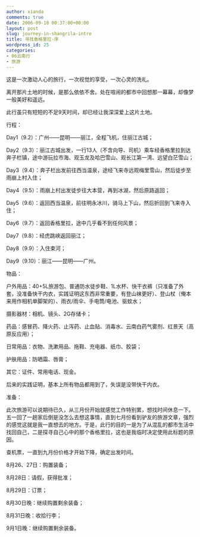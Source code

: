 ```yaml
---
author: xianda
comments: true
date: 2006-09-18 00:37:00+00:00
layout: post
slug: journey-in-shangrila-intro
title: 寻找香格里拉·序
wordpress_id: 25
categories:
- 06云南行
- 旅游
---
```




这是一次激动人心的旅行，一次视觉的享受，一次心灵的洗礼。



离开那片土地的时候，是那么依依不舍。处在喧闹的都市中回想那一幕幕，却像梦一般美好和遥远。



此行虽只有短短的不足9天时间，却已经让我深深爱上这片土地。





行程：



Day1（9.2）：广州——昆明——丽江，全程飞机，住丽江古城；



Day2（9.3）：丽江古城出发，一行13人（不含向导、司机）乘车经香格里拉到达奔子栏镇，途中游玩拉市海、观玉龙及哈巴雪山、观长江第一湾、远望白茫雪山；



Day3（9.4）：奔子栏出发前往西当温泉，途经飞来寺远观梅里雪山，然后徒步至雨崩上村入住；



Day4（9.5）：雨崩上村出发徒步往大本营，再到冰湖，然后原路返回；



Day5（9.6）：返回西当温泉，前往明永冰川，骑马上下山，然后折回到飞来寺入住；



Day6（9.7）：返回香格里拉，途中几乎看不到任何风景；



Day7（9.8）：经虎跳峡返回丽江；



Day8（9.9）：入住束河；



Day9（9.10）：丽江——昆明——广州。

<!-- more -->



物品：



户外用品：40+5L旅游包、普通防水徒步鞋、1L水杯、快干衣裤（只准备了外套，没准备快干内衣，实践证明这东西非常重要，有登山袜更好）、登山杖（俺本来用作相机单脚架的）、雨衣/雨伞、手电筒/电池、驱蚊水；



摄影器材：相机、镜头、2G存储卡；



药品：感冒药、降火药、止泻药、止血贴、消毒水、云南白药气雾剂、红景天（高原反应用）；



日常用品：衣物、洗漱用品、拖鞋、充电器、纸巾、胶袋；



护肤用品：防晒霜、唇膏；



其它：证件、常用电话、现金。



后来的实践证明，基本上所有物品都用到了，失误是没带快干内衣。





准备：



此次旅游可以说期待已久，从三月份开始就感觉工作特别累，想找时间休息一下。五一回了一趟家后倒是没怎么去想这事情，直到七月份看到驴友的旅游文章，强烈的感觉这就是我一直想去的地方。于是，此行的目的一是为了从混乱的都市生活中找回自己，二是探寻自己心中的那个香格里拉，这也是我临时决定使用此标题的原因。



查机票，一直到九月份价格才开始下降，确定出发时间。



8月26、27日：购置装备；



8月28日：请假，获得批准；



8月29日：订票；



8月30日晚：继续购置剩余装备；



8月31日晚：收拾行李；



9月1日晚：继续购置剩余装备。


